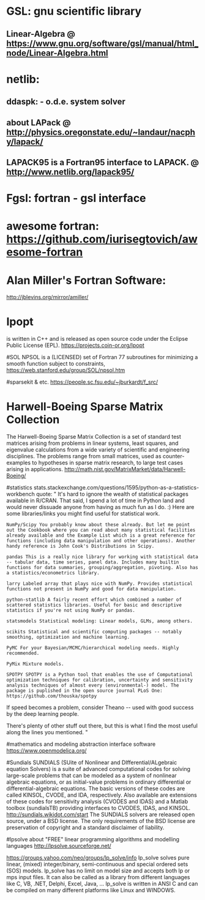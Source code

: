 # GSL: gnu scientific library

## Linear-Algebra @ https://www.gnu.org/software/gsl/manual/html_node/Linear-Algebra.html

# netlib: 

## ddaspk: - o.d.e. system solver

## about LAPack @ http://physics.oregonstate.edu/~landaur/nacphy/lapack/

## LAPACK95 is a Fortran95 interface to LAPACK. @ http://www.netlib.org/lapack95/

# Fgsl: fortran - gsl interface

# awesome fortran: https://github.com/iurisegtovich/awesome-fortran

# Alan Miller's Fortran Software:
http://jblevins.org/mirror/amiller/

# Ipopt
is written in C++ and is released as open source code under the Eclipse Public License (EPL).
https://projects.coin-or.org/Ipopt

#SOL
NPSOL is a (LICENSED) set of Fortran 77 subroutines for minimizing a smooth function subject to constraints,
https://web.stanford.edu/group/SOL/npsol.htm

#sparsekit & etc.
https://people.sc.fsu.edu/~jburkardt/f_src/

# Harwell-Boeing Sparse Matrix Collection
The Harwell-Boeing Sparse Matrix Collection is a set of standard test matrices arising from problems in linear systems, least squares, and eigenvalue calculations from a wide variety of scientific and engineering disciplines. The problems range from small matrices, used as counter-examples to hypotheses in sparse matrix research, to large test cases arising in applications.
http://math.nist.gov/MatrixMarket/data/Harwell-Boeing/

#statistics
stats.stackexchange.com/questions/1595/python-as-a-statistics-workbench
quote:
"
It's hard to ignore the wealth of statistical packages available in R/CRAN. That said, I spend a lot of time in Python land and would never dissuade anyone from having as much fun as I do. :) Here are some libraries/links you might find useful for statistical work.

    NumPy/Scipy You probably know about these already. But let me point out the Cookbook where you can read about many statistical facilities already available and the Example List which is a great reference for functions (including data manipulation and other operations). Another handy reference is John Cook's Distributions in Scipy.

    pandas This is a really nice library for working with statistical data -- tabular data, time series, panel data. Includes many builtin functions for data summaries, grouping/aggregation, pivoting. Also has a statistics/econometrics library.

    larry Labeled array that plays nice with NumPy. Provides statistical functions not present in NumPy and good for data manipulation.

    python-statlib A fairly recent effort which combined a number of scattered statistics libraries. Useful for basic and descriptive statistics if you're not using NumPy or pandas.

    statsmodels Statistical modeling: Linear models, GLMs, among others.

    scikits Statistical and scientific computing packages -- notably smoothing, optimization and machine learning.

    PyMC For your Bayesian/MCMC/hierarchical modeling needs. Highly recommended.

    PyMix Mixture models.

    SPOTPY SPOTPY is a Python tool that enables the use of Computational optimization techniques for calibration, uncertainty and sensitivity analysis techniques of almost every (environmental-) model. The package is puplished in the open source journal PLoS One:
    https://github.com/thouska/spotpy 

If speed becomes a problem, consider Theano -- used with good success by the deep learning people.

There's plenty of other stuff out there, but this is what I find the most useful along the lines you mentioned.
"

#mathematics and modeling abstraction interface software
https://www.openmodelica.org/

#Sundials
SUNDIALS (SUite of Nonlinear and DIfferential/ALgebraic equation Solvers) is a suite of advanced computational codes for solving large-scale problems that can be modeled as a system of nonlinear algebraic equations, or as initial-value problems in ordinary differential or differential-algebraic equations. The basic versions of these codes are called KINSOL, CVODE, and IDA, respectively. Also available are extensions of these codes for sensitivity analysis (CVODES and IDAS) and a Matlab toolbox (sundialsTB) providing interfaces to CVODES, IDAS, and KINSOL.
http://sundials.wikidot.com/start
The SUNDIALS solvers are released open source, under a BSD license. The only requirements of the BSD license are preservation of copyright and a standard disclaimer of liability.

#lpsolve about "FREE" linear programming algorithms and modelling languages
http://lpsolve.sourceforge.net/

https://groups.yahoo.com/neo/groups/lp_solve/info
lp_solve solves pure linear, (mixed) integer/binary, semi-continuous and special ordered sets (SOS) models. lp_solve has no limit on model size and accepts both lp or mps input files. It can also be called as a library from different languages like C, VB, .NET, Delphi, Excel, Java, ...
lp_solve is written in ANSI C and can be compiled on many different platforms like Linux and WINDOWS.


